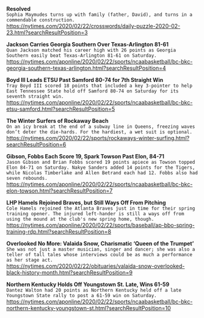 **Resolved**\
`Sophia Maymudes turns up with family (father, David), and turns in a commendable construction.`\
https://nytimes.com/2020/02/22/crosswords/daily-puzzle-2020-02-23.html?searchResultPosition=3

**Jackson Carries Georgia Southern Over Texas-Arlington 81-61**\
`Quan Jackson matched his career high with 26 points as Georgia Southern easily beat Texas-Arlington 81-61 on Saturday.`\
https://nytimes.com/aponline/2020/02/22/sports/ncaabasketball/bc-bkc-georgia-southern-texas-arlington.html?searchResultPosition=4

**Boyd III Leads ETSU Past Samford 80-74 for 7th Straight Win**\
`Tray Boyd III scored 18 points that included a key 3-pointer to help East Tennessee State hold off Samford 80-74 on Saturday for its seventh straight win. `\
https://nytimes.com/aponline/2020/02/22/sports/ncaabasketball/bc-bkc-etsu-samford.html?searchResultPosition=5

**The Winter Surfers of Rockaway Beach**\
`On an icy break at the end of a subway line in Queens, freezing waves don’t deter the die-hards. For the hardiest, a wet suit is optional.`\
https://nytimes.com/2020/02/22/sports/rockaways-winter-surfing.html?searchResultPosition=6

**Gibson, Fobbs Each Score 19, Spark Towson Past Elon, 84-71**\
`Jason Gibson and Brian Fobbs scored 19 points apiece as Towson topped Elon 84-71 on Saturday. Nakye Sanders added 14 points for the Tigers, while Nicolas Timberlake and Allen Betrand each had 12. Fobbs also had seven rebounds.`\
https://nytimes.com/aponline/2020/02/22/sports/ncaabasketball/bc-bkc-elon-towson.html?searchResultPosition=7

**LHP Hamels Rejoined Braves, but Still Ways Off From Pitching**\
`Cole Hamels rejoined the Atlanta Braves just in time for their spring training opener. The injured left-hander is still a ways off from using the mound at the club's new spring home, though.`\
https://nytimes.com/aponline/2020/02/22/sports/baseball/ap-bbo-spring-training-rdp.html?searchResultPosition=8

**Overlooked No More: Valaida Snow, Charismatic ‘Queen of the Trumpet’**\
`She was not just a master musician, singer and dancer; she was also a teller of tall tales whose interviews could be as much a performance as her stage act.`\
https://nytimes.com/2020/02/22/obituaries/valaida-snow-overlooked-black-history-month.html?searchResultPosition=9

**Northern Kentucky Holds Off Youngstown St. Late, Wins 61-59**\
`Dantez Walton had 20 points as Northern Kentucky held off a late Youngstown State rally to post a 61-59 win on Saturday.`\
https://nytimes.com/aponline/2020/02/22/sports/ncaabasketball/bc-bkc-northern-kentucky-youngstown-st.html?searchResultPosition=10

